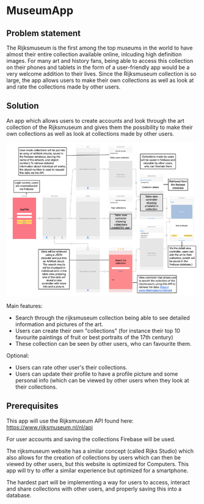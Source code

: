 # MuseumApp

## Problem statement

The Rijksmuseum is the first among the top museums in the world to have almost their entire collection available online, inlcuding high definition images. For many art and history fans, being able to access this collection on their phones and tablets in the form of a user-friendly app would be a very welcome addition to their lives. Since the Rijksmuseum collection is so large, the app allows users to make their own collections as well as look at and rate the collections made by other users.

## Solution

An app which allows users to create accounts and look through the art collection of the Rijksmuseum and gives them the possibility to make their own collections as well as look at collections made by other users.

![](doc/PProp.png)

Main features:

- Search through the rijksmuseum collection being able to see detailed information and pictures of the art.
- Users can create their own "collections" (for instance their top 10 favourite paintings of fruit or best portraits of the 17th century)
- These collection can be seen by other users, who can favourite them.

Optional:

- Users can rate other user's their collections.
- Users can update their profile to have a profile picture and some personal info (which can be viewed by other users when they look at their collections.

## Prerequisites

This app will use the Rijksmuseum API found here: https://www.rijksmuseum.nl/nl/api

For user accounts and saving the collections Firebase will be used.

The rijksmuseum website has a similar concept (called Rijks Studio) which also allows for the creation of collections by users which can then be viewed by other users, but this website is optimized for Computers. This app will try to offer a similar experience but optimized for a smartphone.

The hardest part will be implementing a way for users to access, interact and share collections with other users, and properly saving this into a database. 









